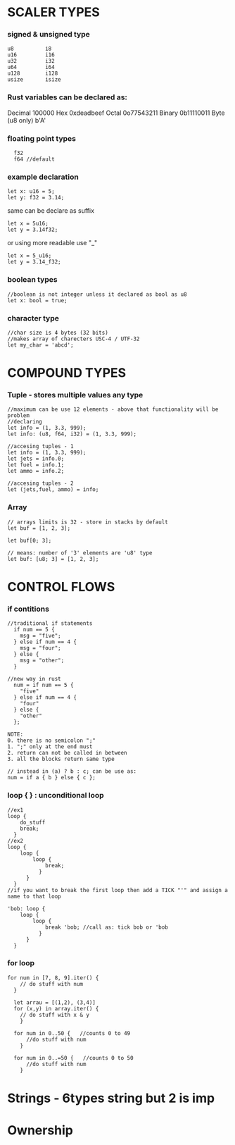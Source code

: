 
# SCALER TYPES

### signed & unsigned type
    u8          i8
    u16         i16
    u32         i32
    u64         i64
    u128        i128
    usize       isize

### Rust variables can be declared as:
Decimal         100000
Hex             0xdeadbeef
Octal           0o77543211
Binary          0b11110011
Byte (u8 only)  b'A'


### floating point types
      f32
      f64 //default
### example declaration
```
let x: u16 = 5;
let y: f32 = 3.14;
```
same can be declare as suffix
```
let x = 5u16;
let y = 3.14f32;
```
or using more readable use "_"
```
let x = 5_u16;
let y = 3.14_f32;
```

### boolean types
```
//boolean is not integer unless it declared as bool as u8
let x: bool = true; 
```

### character type
```
//char size is 4 bytes (32 bits)
//makes array of charecters USC-4 / UTF-32
let my_char = 'abcd';
```

# COMPOUND TYPES


### Tuple - stores multiple values any type
```
//maximum can be use 12 elements - above that functionality will be problem
//declaring
let info = (1, 3.3, 999);
let info: (u8, f64, i32) = (1, 3.3, 999);

//accesing tuples - 1
let info = (1, 3.3, 999);
let jets = info.0;
let fuel = info.1;
let ammo = info.2;

//accesing tuples - 2
let (jets,fuel, ammo) = info;

```
### Array
```
// arrays limits is 32 - store in stacks by default
let buf = [1, 2, 3];

let buf[0; 3];

// means: number of '3' elements are 'u8' type 
let buf: [u8; 3] = [1, 2, 3];
```

# CONTROL FLOWS

### if contitions 
```
//traditional if statements
  if num == 5 {
    msg = "five";
  } else if num == 4 {
    msg = "four";  
  } else {
    msg = "other";
  }

//new way in rust
  num = if num == 5 {
    "five"
  } else if num == 4 {
    "four"
  } else {
    "other"
  };
 
NOTE:
0. there is no semicolon ";"
1. ";" only at the end must 
2. return can not be called in between
3. all the blocks return same type

// instead in (a) ? b : c; can be use as:
num = if a { b } else { c };
```

### loop { } : unconditional loop
```
//ex1
loop {
    do_stuff
    break;
  }
//ex2
loop {
    loop {
        loop {
            break;
          }
      }
  }
//if you want to break the first loop then add a TICK "'" and assign a name to that loop

'bob: loop {
    loop {
        loop {
            break 'bob; //call as: tick bob or 'bob
          }
      }
  }

```
### for loop
```
for num in [7, 8, 9].iter() {
    // do stuff with num
  }

  let arrau = [(1,2), (3,4)]
  for (x,y) in array.iter() {
    // do stuff with x & y
    }

  for num in 0..50 {   //counts 0 to 49
      //do stuff with num
    }

  for num in 0..=50 {   //counts 0 to 50
      //do stuff with num
    }
```

# Strings - 6types string but 2 is imp

# Ownership
















